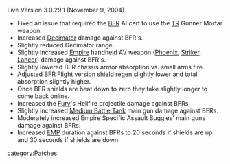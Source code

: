 Live Version 3.0.29.1 (November 9, 2004)

- Fixed an issue that required the [BFR](/BFR "wikilink") AI cert to
  use the [TR](/TR "wikilink") Gunner Mortar weapon.
- Increased [Decimator](/Decimator "wikilink") damage against BFR's.
- Slightly reduced Decimator range.
- Slightly increased [Empire](/Empire "wikilink") handheld AV weapon
  ([Phoenix](/Phoenix "wikilink"), [Striker](/Striker "wikilink"),
  [Lancer](/Lancer "wikilink")) damage against BFR's.
- Slightly lowered BFR chassis armor absorption vs. small arms fire.
- Adjusted BFR Flight version shield regen slightly lower and total
  absorption slightly higher.
- Once BFR shields are beat down to zero they take slightly longer to
  come back online.
- Increased the [Fury](/Fury "wikilink")'s Hellfire projectile damage
  against BFRs.
- Slightly increased [Medium Battle
  Tank](/Medium_Battle_Tank "wikilink") main gun damage against BFRs.
- Moderately increased Empire Specific Assault Buggies' main guns
  damage against BFRs.
- Increased [EMP](/EMP "wikilink") duration against BFRs to 20 seconds
  if shields are up and 30 seconds if shields are down.

[category:Patches](/category:Patches "wikilink")
